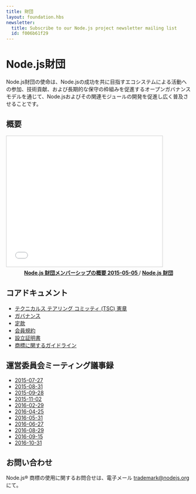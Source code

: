 ```yaml
---
title: 財団
layout: foundation.hbs
newsletter:
  title: Subscribe to our Node.js project newsletter mailing list
  id: f006b61f29
---
```


<!--
# Node.js Foundation

The Node.js Foundation's mission is to enable widespread adoption and help accelerate development of Node.js and other related modules through an open governance model that encourages participation, technical contribution, and a framework for long term stewardship by an ecosystem invested in Node.js' success.
-->

# Node.js財団

Node.js財団の使命は、Node.jsの成功を共に目指すエコシステムによる活動への参加、技術貢献、および長期的な保守の枠組みを促進するオープンガバナンスモデルを通じて、Node.jsおよびその関連モジュールの開発を促進し広く普及させることです。


## 概要

<iframe class="center" src="//www.slideshare.net/slideshow/embed_code/key/gmABh2vHJx5OcI"
        width="425" height="355"
        frameborder="0" marginwidth="0" marginheight="0"
        scrolling="no"
        style="border:1px solid #CCC; border-width:1px; margin-bottom:5px; max-width: 100%;" allowfullscreen>
</iframe>

<div style="text-align:center; margin-bottom:5px">
    <strong>
        <a href="//www.slideshare.net/NodejsFoundation/node-foundation-membership-overview-20150505"
            title="Node.js Foundation Membership Overview 20150505"
            target="_blank">
            Node.js 財団メンバーシップの概要 2015-05-05
        </a>
    </strong> / <strong>
        <a href="//www.slideshare.net/NodejsFoundation" target="_blank">
            Node.js 財団
        </a>
    </strong>
</div>

## コアドキュメント

- [テクニカルス テアリング コミッティ (TSC) 憲章](https://github.com/nodejs/TSC/blob/master/TSC-Charter.md)
- [ガバナンス](https://github.com/nodejs/TSC)
- [定款](https://github.com/nodejs/board/blob/master/by-laws.md)
- [会員規約](http://f.cl.ly/items/0N1m3x0I3S2L203M1h1r/nodejs-foundation-membership-agreement-2015-march-04.pdf)
- [設立証明書](http://f.cl.ly/items/2b1b1o0v1e1u2i1L2w1a/nodejs-foundation-certificate-of-incorporation-2014-august-01.pdf)
- [商標に関するガイドライン](https://nodejs.org/static/documents/trademark-policy.pdf)

## 運営委員会ミーティング議事録
- [2015-07-27](/static/documents/minutes/nodejs-foundation-board-meeting-2015-07-27.pdf)
- [2015-08-31](/static/documents/minutes/nodejs-foundation-board-meeting-2015-08-31.pdf)
- [2015-09-28](/static/documents/minutes/nodejs-foundation-board-meeting-2015-09-28.pdf)
- [2015-11-02](/static/documents/minutes/nodejs-foundation-board-meeting-2015-11-02.pdf)
- [2016-02-29](/static/documents/minutes/nodejs-foundation-board-meeting-2016-02-29.pdf)
- [2016-04-25](/static/documents/minutes/nodejs-foundation-board-meeting-2016-04-25.pdf)
- [2016-05-31](/static/documents/minutes/nodejs-foundation-board-meeting-2016-05-31.pdf)
- [2016-06-27](/static/documents/minutes/nodejs-foundation-board-meeting-2016-06-27.pdf)
- [2016-08-29](/static/documents/minutes/nodejs-foundation-board-meeting-2016-08-29.pdf)
- [2016-09-15](/static/documents/minutes/nodejs-foundation-board-meeting-2016-09-15.pdf)
- [2016-10-31](/static/documents/minutes/nodejs-foundation-board-meeting-2016-10-31.pdf)

## お問い合わせ

Node.js&reg; 商標の使用に関するお問合せは、電子メール [trademark@nodejs.org](mailto:trademark@nodejs.org?subject=Trademark) にて。
